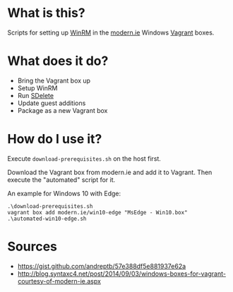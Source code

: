 # What is this?

Scripts for setting up [WinRM](https://msdn.microsoft.com/en-us/library/windows/desktop/aa384426%28v=vs.85%29.aspx) in the [modern.ie](https://modern.ie/) Windows [Vagrant](https://www.vagrantup.com/) boxes.

# What does it do?

* Bring the Vagrant box up
* Setup WinRM
* Run [SDelete](https://technet.microsoft.com/en-us/sysinternals/sdelete.aspx)
* Update guest additions
* Package as a new Vagrant box

# How do I use it?

Execute `download-prerequisites.sh` on the host first.

Download the Vagrant box from modern.ie and add it to Vagrant. Then execute the "automated" script for it.

An example for Windows 10 with Edge:

    .\download-prerequisites.sh
    vagrant box add modern.ie/win10-edge "MsEdge - Win10.box"
    .\automated-win10-edge.sh

# Sources

* https://gist.github.com/andreptb/57e388df5e881937e62a
* http://blog.syntaxc4.net/post/2014/09/03/windows-boxes-for-vagrant-courtesy-of-modern-ie.aspx
